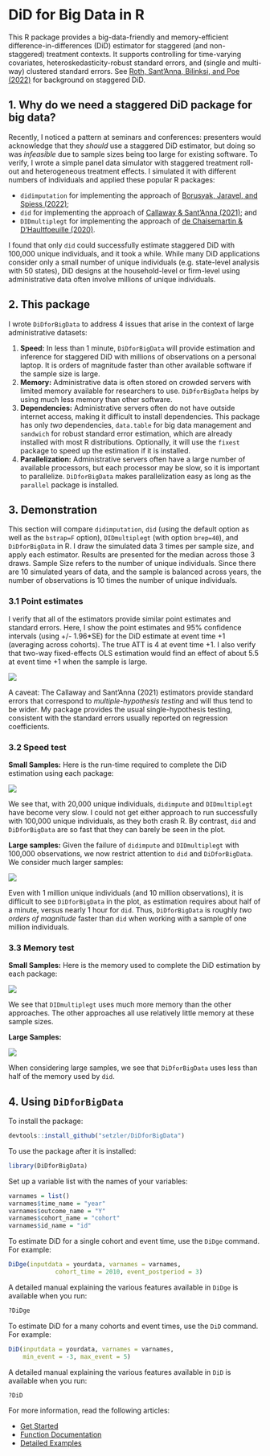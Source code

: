 DiD for Big Data in R
================

This R package provides a big-data-friendly and memory-efficient
difference-in-differences (DiD) estimator for staggered (and
non-staggered) treatment contexts. It supports controlling for
time-varying covariates, heteroskedasticity-robust standard errors, and
(single and multi-way) clustered standard errors. See [Roth, Sant’Anna,
Bilinksi, and Poe
(2022)](https://jonathandroth.github.io/assets/files/DiD_Review_Paper.pdf)
for background on staggered DiD.

## 1. Why do we need a staggered DiD package for big data?

Recently, I noticed a pattern at seminars and conferences: presenters
would acknowledge that they *should* use a staggered DiD estimator, but
doing so was *infeasible* due to sample sizes being too large for
existing software. To verify, I wrote a simple panel data simulator with
staggered treatment roll-out and heterogeneous treatment effects. I
simulated it with different numbers of individuals and applied these
popular R packages:

- `didimputation` for implementing the approach of [Borusyak, Jaravel,
  and Spiess
  (2022)](https://www.xavierjaravel.com/_files/ugd/bacd2d_ebf772e1b7ea4a178a060e6ebfcfa056.pdf);
- `did` for implementing the approach of [Callaway & Sant’Anna
  (2021)](https://psantanna.com/files/Callaway_SantAnna_2020.pdf); and
- `DIDmultiplegt` for implementing the approach of [de Chaisemartin &
  D’Haultfoeuille
  (2020)](https://drive.google.com/file/d/1D93ltJUirR4zIqJZfSTwSLrA-6rSZpTJ/view).

I found that only `did` could successfully estimate staggered DiD with
100,000 unique individuals, and it took a while. While many DiD
applications consider only a small number of unique individuals
(e.g. state-level analysis with 50 states), DiD designs at the
household-level or firm-level using administrative data often involve
millions of unique individuals.

## 2. This package

I wrote `DiDforBigData` to address 4 issues that arise in the context of
large administrative datasets:

1.  **Speed:** In less than 1 minute, `DiDforBigData` will provide
    estimation and inference for staggered DiD with millions of
    observations on a personal laptop. It is orders of magnitude faster
    than other available software if the sample size is large.
2.  **Memory:** Administrative data is often stored on crowded servers
    with limited memory available for researchers to use.
    `DiDforBigData` helps by using much less memory than other software.
3.  **Dependencies:** Administrative servers often do not have outside
    internet access, making it difficult to install dependencies. This
    package has only *two* dependencies, `data.table` for big data
    management and `sandwich` for robust standard error estimation,
    which are already installed with most R distributions. Optionally,
    it will use the `fixest` package to speed up the estimation if it is
    installed.
4.  **Parallelization:** Administrative servers often have a large
    number of available processors, but each processor may be slow, so
    it is important to parallelize. `DiDforBigData` makes
    parallelization easy as long as the `parallel` package is installed.

## 3. Demonstration

This section will compare `didimputation`, `did` (using the default
option as well as the `bstrap=F` option), `DIDmultiplegt` (with option
`brep=40`), and `DiDforBigData` in R. I draw the simulated data 3 times
per sample size, and apply each estimator. Results are presented for the
median across those 3 draws. Sample Size refers to the number of unique
individuals. Since there are 10 simulated years of data, and the sample
is balanced across years, the number of observations is 10 times the
number of unique individuals.

### 3.1 Point estimates

I verify that all of the estimators provide similar point estimates and
standard errors. Here, I show the point estimates and 95% confidence
intervals (using +/- 1.96\*SE) for the DiD estimate at event time +1
(averaging across cohorts). The true ATT is 4 at event time +1. I also
verify that two-way fixed-effects OLS estimation would find an effect of
about 5.5 at event time +1 when the sample is large.

![](https://github.com/setzler/DiDforBigData/raw/main/vignettes/estimates_small.png)

A caveat: The Callaway and Sant’Anna (2021) estimators provide standard
errors that correspond to *multiple-hypothesis testing* and will thus
tend to be wider. My package provides the usual single-hypothesis
testing, consistent with the standard errors usually reported on
regression coefficients.

### 3.2 Speed test

**Small Samples:** Here is the run-time required to complete the DiD
estimation using each package:

![](https://github.com/setzler/DiDforBigData/raw/main/vignettes/speedtest_small.png)

We see that, with 20,000 unique individuals, `didimpute` and
`DIDmultiplegt` have become very slow. I could not get either approach
to run successfully with 100,000 unique individuals, as they both crash
R. By contrast, `did` and `DiDforBigData` are so fast that they can
barely be seen in the plot.

**Large samples:** Given the failure of `didimpute` and `DIDmultiplegt`
with 100,000 observations, we now restrict attention to `did` and
`DiDforBigData`. We consider much larger samples:

![](https://github.com/setzler/DiDforBigData/raw/main/vignettes/speedtest_large.png)

Even with 1 million unique individuals (and 10 million observations), it
is difficult to see `DiDforBigData` in the plot, as estimation requires
about half of a minute, versus nearly 1 hour for `did`. Thus,
`DiDforBigData` is roughly *two orders of magnitude* faster than `did`
when working with a sample of one million individuals.

### 3.3 Memory test

**Small Samples:** Here is the memory used to complete the DiD
estimation by each package:

![](https://github.com/setzler/DiDforBigData/raw/main/vignettes/memorytest_small.png)

We see that `DIDmultiplegt` uses much more memory than the other
approaches. The other approaches all use relatively little memory at
these sample sizes.

**Large Samples:**

![](https://github.com/setzler/DiDforBigData/raw/main/vignettes/memorytest_large.png)

When considering large samples, we see that `DiDforBigData` uses less
than half of the memory used by `did`.

## 4. Using `DiDforBigData`

To install the package:

``` r
devtools::install_github("setzler/DiDforBigData")
```

To use the package after it is installed:

``` r
library(DiDforBigData)
```

Set up a variable list with the names of your variables:

``` r
varnames = list()
varnames$time_name = "year" 
varnames$outcome_name = "Y"
varnames$cohort_name = "cohort"
varnames$id_name = "id"
```

To estimate DiD for a single cohort and event time, use the `DiDge`
command. For example:

``` r
DiDge(inputdata = yourdata, varnames = varnames, 
             cohort_time = 2010, event_postperiod = 3)
```

A detailed manual explaining the various features available in `DiDge`
is available when you run:

``` r
?DiDge
```

To estimate DiD for a many cohorts and event times, use the `DiD`
command. For example:

``` r
DiD(inputdata = yourdata, varnames = varnames, 
    min_event = -3, max_event = 5)
```

A detailed manual explaining the various features available in `DiD` is
available when you run:

``` r
?DiD
```

For more information, read the following articles:

- [Get
  Started](https://setzler.github.io/DiDforBigData/articles/DiDforBigData.html)
- [Function
  Documentation](https://setzler.github.io/DiDforBigData/reference/index.html)
- [Detailed
  Examples](https://setzler.github.io/DiDforBigData/articles/Examples.html)
